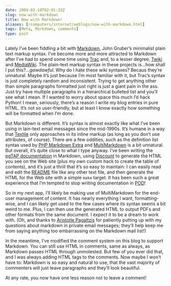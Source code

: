 ```yaml
--- 
date: 2009-02-18T02:01:33Z
slug: now-with-markdown
title: Now with Markdown!
aliases: [/computers/internet/weblogs/now-with-markdown.html]
tags: [Meta, Markdown, comments]
type: post
---
```


Lately I’ve been fiddling a bit with [Markdown], John Gruber’s minimalist plain
text markup syntax. I’ve become more and more attracted to Markdown after I’ve
had to spend some time using [Trac] and, to a lesser degree, [Twiki] and
[MediaWiki]. The plain-text markup syntax in these projects is…how shall I put
this?…*gawdawful.* Why do I hate these wiki syntaxes? Becaus they’re unnatural.
Maybe it’s just because I’m most familiar with it, but Trac’s syntax is just
completely random and inconsistent. Trying to get anything other than simple
paragraphs formatted just right is just a giant pain in the ass. Just try have
multiple paragraphs in a hierarchical bulleted list and you’ll see what I mean.
If I wanted to worry about space this much I’d hack Python! I mean, seriously,
there’s a reason I write my blog entries in pure HTML. It’s not so
user-friendly, but at least I know exactly how something will be formatted when
I’m done.

But Markdown is different. It’s syntax is almost exactly like what I’ve been
using in lain-text email messages since the mid-1990s. It’s humane in a way that
[Textile] only approaches in its inline markup (as long as you don’t use
attributes, of course). There are a few oddities, such as the definition list
syntax used by [PHP Markdown Extra] and [MultiMarkdown] is a bit unnatural. But
overall, it’s quite close to what I type anyway. I’ve been writing the [pgTAP
documentation] in Markdown, using [Discount] to generate the HTML you see on the
Web site (plus my own custom hack to create the table of contents), and it’s
just a thrill that it’s so easy to maintain: I can easily read and edit the
[README] file like any other text file, and then generate the HTML for the Web
site with a simple `make` target. It has been such a great experience that I’m
tempted to stop writing documentation in [POD]!

So in my next app, I’ll likely be making use of MultiMarkdown for the end-user
management of content. It has nearly everything I want, formatting-wise, and I
can likely get used to the few cases where its syntax seems a bit weird to me.
Plus, I can then use the generated HTML to output PDFs and other formats from
the same document. I expect it to be a dream to work with. (Oh, and thanks to
[Aristotle Pagaltzis] for patiently putting up with my questions about markdown
in private email messages; they’ll help keep me from saying anything too
embarrassing on the Markdown mail list!)

In the meantime, I’ve modified the comment system on this blog to support
Markdown. You can still use HTML in comments, same as always, as Markdown passes
HTML through unmolested. But few of you ever did that, and I was always adding
HTML tags to the comments. Now maybe I won’t have to: Markdown is so easy and
natural to use, that the vast majority of commenters will just leave paragraphs
and they’ll look beautiful.

At any rate, you now have one less reason not to leave a comment!

  [Markdown]: http://daringfireball.net/projects/markdown/
    "Daring Fireball: Markdown"
  [Trac]: http://trac.edgewall.org/ "The Trac Project"
  [Twiki]: http://www.twiki.org/
    "TWiki® - the Open Source Enterprise Wiki and Web 2.0 Application Platform"
  [MediaWiki]: http://www.mediawiki.org/wiki/MediaWiki
  [Textile]: http://www.textism.com/tools/textile/
    "Textile: A Humane Web Text Generator"
  [PHP Markdown Extra]: http://michelf.com/projects/php-markdown/extra/
  [MultiMarkdown]: http://fletcherpenney.net/multimarkdown/
  [pgTAP documentation]: http://pgtap.projects.postgresql.org/documentation.html
  [Discount]: http://www.pell.portland.or.us/~orc/Code/markdown/
    "Discount — a C implementation of the Markdown markup language"
  [README]: https://svn.kineticode.com/pgtap/trunk/README.pgtap "pgTAP README"
  [POD]: http://perldoc.perl.org/perlpod.html
    "perlpod - the Plain Old Documentation format"
  [Aristotle Pagaltzis]: http://plasmasturm.org/
